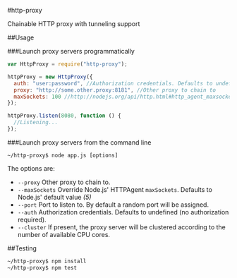 #http-proxy

Chainable HTTP proxy with tunneling support

##Usage

###Launch proxy servers programmatically

```javascript
var HttpProxy = require("http-proxy");

httpProxy = new HttpProxy({
  auth: "user:password", //Authorization credentials. Defaults to undefined (no authorization required)
  proxy: "http://some.other.proxy:8181", //Other proxy to chain to
  maxSockets: 100 //http://nodejs.org/api/http.html#http_agent_maxsockets
});

httpProxy.listen(8080, function () {
  //Listening...
});
```

###Launch proxy servers from the command line

```
~/http-proxy$ node app.js [options]
```

The options are:

- `--proxy` Other proxy to chain to.<br/>
- `--maxSockets` Override Node.js' HTTPAgent `maxSockets`. Defaults to Node.js' default value _(5)_<br/>
- `--port` Port to listen to. By default a random port will be assigned.<br/>
- `--auth` Authorization credentials. Defaults to undefined (no authorization required).<br/>
- `--cluster` If present, the proxy server will be clustered according to the number of available CPU cores.

##Testing

```bash
~/http-proxy$ npm install
~/http-proxy$ npm test
```
